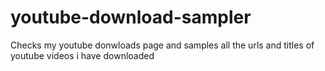 # youtube-download-sampler
Checks my youtube donwloads page and samples all the urls and titles of youtube videos i have downloaded
